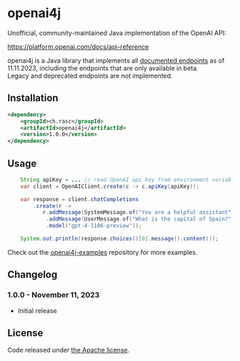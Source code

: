# openai4j

Unofficial, community-maintained Java implementation of the OpenAI API:

https://platform.openai.com/docs/api-reference

openai4j is a Java library that implements all  [documented endpoints](https://platform.openai.com/docs/api-reference) as of 11.11.2023, 
including the endpoints that are only available in beta.  
Legacy and deprecated endpoints are not implemented.

## Installation

```xml
<dependency>
    <groupId>ch.rasc</groupId>
    <artifactId>openai4j</artifactId>
    <version>1.0.0</version>
</dependency>
```


## Usage

```java
    String apiKey = ... // read OpenAI api key from environment variable
    var client = OpenAIClient.create(c -> c.apiKey(apiKey));

    var response = client.chatCompletions
        .create(r -> 
           r.addMessage(SystemMessage.of("You are a helpful assistant"))
            .addMessage(UserMessage.of("What is the capital of Spain?"))
            .model("gpt-4-1106-preview"));

    System.out.println(response.choices()[0].message().content());
```

Check out the [openai4j-examples](https://github.com/ralscha/openai4j-examples) repository for more examples.


## Changelog

### 1.0.0 - November 11, 2023
  * Initial release



## License
Code released under [the Apache license](http://www.apache.org/licenses/).

